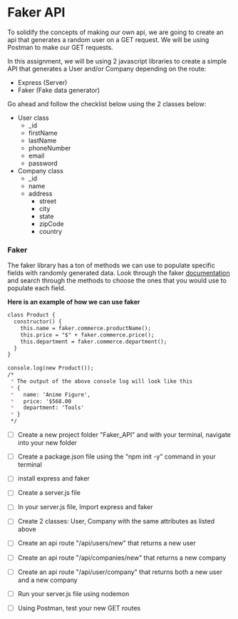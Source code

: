# Faker API
To solidify the concepts of making our own api, we are going to create an api that generates a random user on a GET request. We will be using Postman to make our GET requests.



In this assignment, we will be using 2 javascript libraries to create a simple API that generates a User and/or Company depending on the route:

- Express (Server)
- Faker (Fake data generator)


Go ahead and follow the checklist below using the 2 classes below:

- User class
  - _id
  - firstName
  - lastName
  - phoneNumber
  - email
  - password
- Company class
  - _id
  - name
  - address
    - street
    - city
    - state
    - zipCode
    - country


### Faker
The faker library has a ton of methods we can use to populate specific fields with randomly generated data. Look through the faker [documentation](https://github.com/faker-js/faker) and search through the methods to choose the ones that you would use to populate each field.

**Here is an example of how we can use faker**
```md
class Product {
  constructor() {
    this.name = faker.commerce.productName();
    this.price = "$" + faker.commerce.price();
    this.department = faker.commerce.department();
  }
}
    
console.log(new Product());
/*
 * The output of the above console log will look like this
 * {
 *   name: 'Anime Figure',
 *   price: '$568.00
 *   department: 'Tools' 
 * }
 */
 ````

- [ ] Create a new project folder "Faker_API" and with your terminal, navigate into your new folder

- [ ] Create a package.json file using the "npm init -y" command in your terminal

- [ ] install express and faker

- [ ] Create a server.js file

- [ ] In your server.js file, Import express and faker

- [ ] Create 2 classes: User, Company with the same attributes as listed above

- [ ] Create an api route "/api/users/new" that returns a new user

- [ ] Create an api route "/api/companies/new" that returns a new company

- [ ] Create an api route "/api/user/company" that returns both a new user and a new company

- [ ] Run your server.js file using nodemon

- [ ] Using Postman, test your new GET routes

